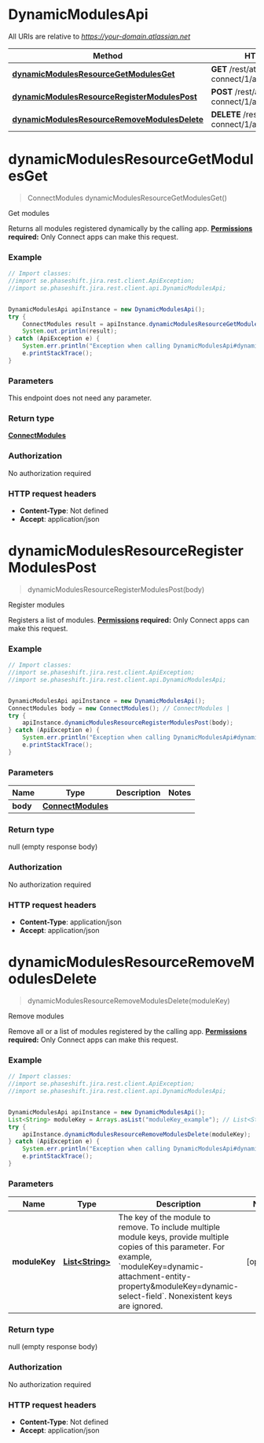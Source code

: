 # DynamicModulesApi

All URIs are relative to *https://your-domain.atlassian.net*

Method | HTTP request | Description
------------- | ------------- | -------------
[**dynamicModulesResourceGetModulesGet**](DynamicModulesApi.md#dynamicModulesResourceGetModulesGet) | **GET** /rest/atlassian-connect/1/app/module/dynamic | Get modules
[**dynamicModulesResourceRegisterModulesPost**](DynamicModulesApi.md#dynamicModulesResourceRegisterModulesPost) | **POST** /rest/atlassian-connect/1/app/module/dynamic | Register modules
[**dynamicModulesResourceRemoveModulesDelete**](DynamicModulesApi.md#dynamicModulesResourceRemoveModulesDelete) | **DELETE** /rest/atlassian-connect/1/app/module/dynamic | Remove modules

<a name="dynamicModulesResourceGetModulesGet"></a>
# **dynamicModulesResourceGetModulesGet**
> ConnectModules dynamicModulesResourceGetModulesGet()

Get modules

Returns all modules registered dynamically by the calling app.  **[Permissions](#permissions) required:** Only Connect apps can make this request.

### Example
```java
// Import classes:
//import se.phaseshift.jira.rest.client.ApiException;
//import se.phaseshift.jira.rest.client.api.DynamicModulesApi;


DynamicModulesApi apiInstance = new DynamicModulesApi();
try {
    ConnectModules result = apiInstance.dynamicModulesResourceGetModulesGet();
    System.out.println(result);
} catch (ApiException e) {
    System.err.println("Exception when calling DynamicModulesApi#dynamicModulesResourceGetModulesGet");
    e.printStackTrace();
}
```

### Parameters
This endpoint does not need any parameter.

### Return type

[**ConnectModules**](ConnectModules.md)

### Authorization

No authorization required

### HTTP request headers

 - **Content-Type**: Not defined
 - **Accept**: application/json

<a name="dynamicModulesResourceRegisterModulesPost"></a>
# **dynamicModulesResourceRegisterModulesPost**
> dynamicModulesResourceRegisterModulesPost(body)

Register modules

Registers a list of modules.  **[Permissions](#permissions) required:** Only Connect apps can make this request.

### Example
```java
// Import classes:
//import se.phaseshift.jira.rest.client.ApiException;
//import se.phaseshift.jira.rest.client.api.DynamicModulesApi;


DynamicModulesApi apiInstance = new DynamicModulesApi();
ConnectModules body = new ConnectModules(); // ConnectModules | 
try {
    apiInstance.dynamicModulesResourceRegisterModulesPost(body);
} catch (ApiException e) {
    System.err.println("Exception when calling DynamicModulesApi#dynamicModulesResourceRegisterModulesPost");
    e.printStackTrace();
}
```

### Parameters

Name | Type | Description  | Notes
------------- | ------------- | ------------- | -------------
 **body** | [**ConnectModules**](ConnectModules.md)|  |

### Return type

null (empty response body)

### Authorization

No authorization required

### HTTP request headers

 - **Content-Type**: application/json
 - **Accept**: application/json

<a name="dynamicModulesResourceRemoveModulesDelete"></a>
# **dynamicModulesResourceRemoveModulesDelete**
> dynamicModulesResourceRemoveModulesDelete(moduleKey)

Remove modules

Remove all or a list of modules registered by the calling app.  **[Permissions](#permissions) required:** Only Connect apps can make this request.

### Example
```java
// Import classes:
//import se.phaseshift.jira.rest.client.ApiException;
//import se.phaseshift.jira.rest.client.api.DynamicModulesApi;


DynamicModulesApi apiInstance = new DynamicModulesApi();
List<String> moduleKey = Arrays.asList("moduleKey_example"); // List<String> | The key of the module to remove. To include multiple module keys, provide multiple copies of this parameter. For example, `moduleKey=dynamic-attachment-entity-property&moduleKey=dynamic-select-field`. Nonexistent keys are ignored.
try {
    apiInstance.dynamicModulesResourceRemoveModulesDelete(moduleKey);
} catch (ApiException e) {
    System.err.println("Exception when calling DynamicModulesApi#dynamicModulesResourceRemoveModulesDelete");
    e.printStackTrace();
}
```

### Parameters

Name | Type | Description  | Notes
------------- | ------------- | ------------- | -------------
 **moduleKey** | [**List&lt;String&gt;**](String.md)| The key of the module to remove. To include multiple module keys, provide multiple copies of this parameter. For example, &#x60;moduleKey&#x3D;dynamic-attachment-entity-property&amp;moduleKey&#x3D;dynamic-select-field&#x60;. Nonexistent keys are ignored. | [optional]

### Return type

null (empty response body)

### Authorization

No authorization required

### HTTP request headers

 - **Content-Type**: Not defined
 - **Accept**: application/json

